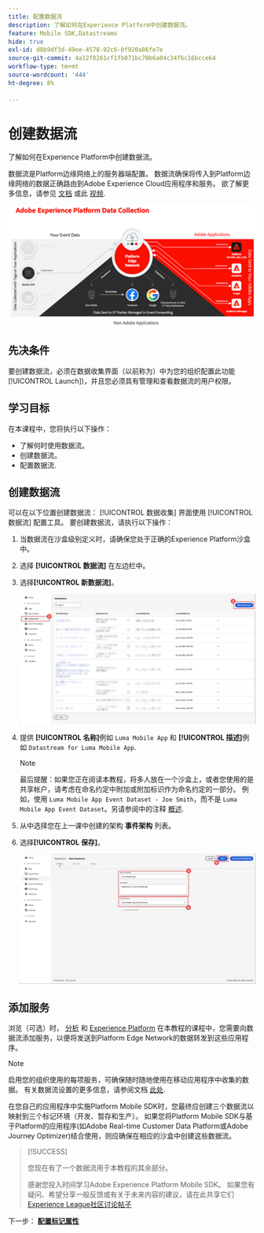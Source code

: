 ```yaml
---
title: 配置数据流
description: 了解如何在Experience Platform中创建数据流。
feature: Mobile SDK,Datastreams
hide: true
exl-id: d8b9df3d-49ee-4578-92c6-0f920a86fe7e
source-git-commit: 4a12f8261cf1fb071bc70b6a04c34f6c16bcce64
workflow-type: tm+mt
source-wordcount: '444'
ht-degree: 8%

---
```


# 创建数据流

了解如何在Experience Platform中创建数据流。

数据流是Platform边缘网络上的服务器端配置。 数据流确保将传入到Platform边缘网络的数据正确路由到Adobe Experience Cloud应用程序和服务。 欲了解更多信息，请参见 [文档](https://experienceleague.adobe.com/docs/experience-platform/datastreams/overview.html?lang=zh-Hans) 或此 [视频](https://experienceleague.adobe.com/docs/platform-learn/data-collection/edge-network/configure-datastreams.html?lang=zh-Hans).

![架构](assets/architecture.png)

## 先决条件

要创建数据流，必须在数据收集界面（以前称为）中为您的组织配置此功能 [!UICONTROL Launch])，并且您必须具有管理和查看数据流的用户权限。

## 学习目标

在本课程中，您将执行以下操作：

* 了解何时使用数据流。
* 创建数据流。
* 配置数据流.

## 创建数据流

可以在以下位置创建数据流： [!UICONTROL 数据收集] 界面使用 [!UICONTROL 数据流] 配置工具。 要创建数据流，请执行以下操作：

1. 当数据流在沙盒级别定义时，请确保您处于正确的Experience Platform沙盒中。
1. 选择 **[!UICONTROL 数据流]** 在左边栏中。
1. 选择&#x200B;**[!UICONTROL 新数据流]**。

   ![数据流主页](assets/datastream-new.png)

1. 提供 **[!UICONTROL 名称]**&#x200B;例如 `Luma Mobile App` 和 **[!UICONTROL 描述]**&#x200B;例如 `Datastream for Luma Mobile App`.

   >[!NOTE]
   >
   >最后提醒：如果您正在阅读本教程，将多人放在一个沙盒上，或者您使用的是共享帐户，请考虑在命名约定中附加或附加标识作为命名约定的一部分。 例如，使用 `Luma Mobile App Event Dataset - Joe Smith`，而不是 `Luma Mobile App Event Dataset`。另请参阅中的注释 [概述](overview.md).

1. 从中选择您在上一课中创建的架构 **事件架构** 列表。
1. 选择&#x200B;**[!UICONTROL 保存]**。

   ![新数据流](assets/datastream-name.png)


## 添加服务

浏览（可选）时， [分析](analytics.md) 和 [Experience Platform](platform.md) 在本教程的课程中，您需要向数据流添加服务，以便将发送到Platform Edge Network的数据转发到这些应用程序。

<!--

### Adobe Analytics

1. Select **[!UICONTROL Add Service]**.

1. Add **[!UICONTROL Adobe Analytics]** from the [!UICONTROL Service] list, 

1. Enter the name of the report site that you want to use in **[!UICONTROL Report Suite ID]**.

1. Enable the service by switching **[!UICONTROL Enabled]** on.

1. Select **[!UICONTROL Save]**.

   ![Add Adobe Analytics as datastream service](assets/datastream-service-aa.png)


### Adobe Experience Platform

You might also want to enable the Adobe Experience Platform service. 

>[!IMPORTANT]
>
>You can only enable the Adobe Experience Platform service when having created an event dataset. If you don't already have an event dataset created, follow the instructions [here](platform.md).

1. Click ![Add](https://spectrum.adobe.com/static/icons/workflow_18/Smock_AddCircle_18_N.svg) **[!UICONTROL Add Service]** to add another service.

1. Select **[!UICONTROL Adobe Experience Platform]** from the [!UICONTROL Service] list.

1. Enable the service by switching **[!UICONTROL Enabled]** on.

1. Select the **[!UICONTROL Event Dataset]** that you created as part of the [Create a dataset](platform.md#create-a-dataset) instructions, for example **Luma Mobile App Event Dataset**

1. Select **[!UICONTROL Save]**.

   ![Add Adobe Experience Platform as a datastream service](assets/datastream-service-aep.png)
1. The final configuration should look something like this.
   
   ![datastream settings](assets/datastream-settings.png)

-->


>[!NOTE]
>
>启用您的组织使用的每项服务，可确保随时随地使用在移动应用程序中收集的数据。 有关数据流设置的更多信息，请参阅文档 [此处](https://experienceleague.adobe.com/docs/experience-platform/datastreams/overview.html?lang=zh-Hans).

在您自己的应用程序中实施Platform Mobile SDK时，您最终应创建三个数据流以映射到三个标记环境（开发、暂存和生产）。 如果您将Platform Mobile SDK与基于Platform的应用程序(如Adobe Real-time Customer Data Platform或Adobe Journey Optimizer)结合使用，则应确保在相应的沙盒中创建这些数据流。

>[!SUCCESS]
>
>您现在有了一个数据流用于本教程的其余部分。
>
>感谢您投入时间学习Adobe Experience Platform Mobile SDK。 如果您有疑问、希望分享一般反馈或有关于未来内容的建议，请在此共享它们 [Experience League社区讨论帖子](https://experienceleaguecommunities.adobe.com/t5/adobe-experience-platform-data/tutorial-discussion-implement-adobe-experience-cloud-in-mobile/td-p/443796)

下一步： **[配置标记属性](configure-tags.md)**
